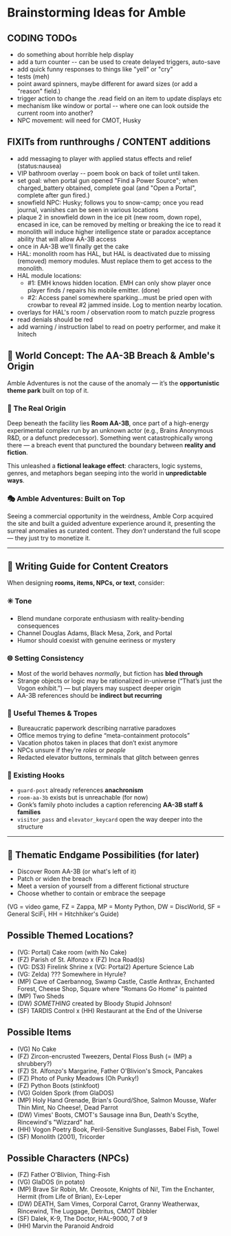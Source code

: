 # Brainstorming Ideas for Amble

## CODING TODOs
- do something about horrible help display
- add a turn counter -- can be used to create delayed triggers, auto-save
- add quick funny responses to things like "yell" or "cry"
- tests (meh)
- point award spinners, maybe different for award sizes (or add a "reason" field.)
- trigger action to change the .read field on an item to update displays etc
- mechanism like window or portal -- where one can look outside the current room into another?
- NPC movement: will need for CMOT, Husky

## FIXITs from runthroughs / CONTENT additions
- add messaging to player with applied status effects and relief (status:nausea)
- VIP bathroom overlay -- poem book on back of toilet until taken.
- set goal: when portal gun opened "Find a Power Source"; when charged_battery obtained, complete goal (and "Open a Portal", complete after gun fired.)
- snowfield NPC: Husky; follows you to snow-camp; once you read journal, vanishes can be seen in various locations
- plaque 2 in snowfield down in the ice pit (new room, down rope), encased in ice, can be removed by melting or breaking the ice to read it
- monolith will induce higher intelligence state or paradox acceptance ability that will allow AA-3B access
- once in AA-3B we'll finally get the cake
- HAL: monolith room has HAL, but HAL is deactivated due to missing (removed) memory modules. Must replace them to get access to the monolith.
- HAL module locations:
  * #1: EMH knows hidden location. EMH can only show player once player finds / repairs his mobile emitter. (done)
  * #2: Access panel somewhere sparking...must be pried open with crowbar to reveal #2 jammed inside. Log to mention nearby location.
- overlays for HAL's room / observation room to match puzzle progress
- read denials should be red
- add warning / instruction label to read on poetry performer, and make it Initech


## 🧠 World Concept: The AA-3B Breach & Amble's Origin

Amble Adventures is not the cause of the anomaly — it’s the **opportunistic theme park** built on top of it.

### 📍 The Real Origin
Deep beneath the facility lies **Room AA-3B**, once part of a high-energy experimental complex run by an unknown actor (e.g., Brains Anonymous R&D, or a defunct predecessor). Something went catastrophically wrong there — a breach event that punctured the boundary between **reality and fiction**.

This unleashed a **fictional leakage effect**: characters, logic systems, genres, and metaphors began seeping into the world in **unpredictable ways**.

### 🎭 Amble Adventures: Built on Top
Seeing a commercial opportunity in the weirdness, Amble Corp acquired the site and built a guided adventure experience around it, presenting the surreal anomalies as curated content. They *don’t* understand the full scope — they just try to monetize it.

---

## 🧃 Writing Guide for Content Creators

When designing **rooms, items, NPCs, or text**, consider:

### ✳️ Tone
- Blend mundane corporate enthusiasm with reality-bending consequences
- Channel Douglas Adams, Black Mesa, Zork, and Portal
- Humor should coexist with genuine eeriness or mystery

### 🌐 Setting Consistency
- Most of the world behaves *normally*, but fiction has **bled through**
- Strange objects or logic may be rationalized in-universe (“That’s just the Vogon exhibit.”) — but players may suspect deeper origin
- AA-3B references should be **indirect but recurring**

### 🧩 Useful Themes & Tropes
- Bureaucratic paperwork describing narrative paradoxes
- Office memos trying to define “meta-containment protocols”
- Vacation photos taken in places that don’t exist anymore
- NPCs unsure if they're *roles* or *people*
- Redacted elevator buttons, terminals that glitch between genres

### 📍 Existing Hooks
- `guard-post` already references **anachronism**
- `room-aa-3b` exists but is unreachable (for now)
- Gonk’s family photo includes a caption referencing **AA-3B staff & families**
- `visitor_pass` and `elevator_keycard` open the way deeper into the structure

---

## 🚪 Thematic Endgame Possibilities (for later)
- Discover Room AA-3B (or what's left of it)
- Patch or widen the breach
- Meet a version of yourself from a different fictional structure
- Choose whether to contain or embrace the seepage




(VG = video game, FZ = Zappa, MP = Monty Python, DW = DiscWorld, SF = General SciFi, HH = Hitchhiker's Guide)
## Possible Themed Locations?
- (VG: Portal) Cake room (with No Cake)
- (FZ) Parish of St. Alfonzo
x (FZ) Inca Road(s)
- (VG: DS3) Firelink Shrine
x (VG: Portal2) Aperture Science Lab
- (VG: Zelda) ??? Somewhere in Hyrule?
- (MP) Cave of Caerbannog, Swamp Castle, Castle Anthrax, Enchanted Forest, Cheese Shop, Square where "Romans Go Home" is painted
- (MP) Two Sheds
- (DW) *SOMETHING* created by Bloody Stupid Johnson!
- (SF) TARDIS Control
x (HH) Restaurant at the End of the Universe

## Possible Items
- (VG) No Cake
- (FZ) Zircon-encrusted Tweezers, Dental Floss Bush (= (MP) a shrubbery?)
- (FZ) St. Alfonzo's Margarine, Father O'Blivion's Smock, Pancakes
- (FZ) Photo of Punky Meadows (Oh Punky!)
- (FZ) Python Boots (stinkfoot)
- (VG) Golden Spork (from GlaDOS)
- (MP) Holy Hand Grenade, Brian's Gourd/Shoe, Salmon Mousse, Wafer Thin Mint, No Cheese!, Dead Parrot
- (DW) Vimes' Boots, CMOT's Sausage inna Bun, Death's Scythe, Rincewind's "Wizzard" hat.
- (HH) Vogon Poetry Book, Peril-Sensitive Sunglasses, Babel Fish, Towel
- (SF) Monolith (2001), Tricorder


## Possible Characters (NPCs)
- (FZ) Father O'Blivion, Thing-Fish
- (VG) GlaDOS (in potato)
- (MP) Brave Sir Robin, Mr. Creosote, Knights of Ni!, Tim the Enchanter, Hermit (from Life of Brian), Ex-Leper
- (DW) DEATH, Sam Vimes, Corporal Carrot, Granny Weatherwax, Rincewind, The Luggage, Detritus, CMOT Dibbler
- (SF) Dalek, K-9, The Doctor, HAL-9000, 7 of 9
- (HH) Marvin the Paranoid Android
